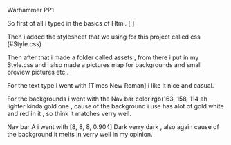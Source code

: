 Warhammer PP1


So first of all i typed in the basics of Html. [ <Doctype html>]

Then i added the stylesheet that we using for this project called css (#Style.css)


Then after that i made a folder called assets , from there i put in my Style.css and i also made a pictures map for backgrounds and small preview pictures etc..


For the text type i went with [Times New Roman] i like it nice and casual.

For the backgrounds i went with the Nav bar color  rgb(163, 158, 114 ah lighter kinda gold one , cause of the background i use has alot of gold white and red in it , so think it matches verry well.


Nav bar A i went with [8, 8, 8, 0.904] Dark verry dark , also again cause of the background it melts in verry well in my opinion.  
